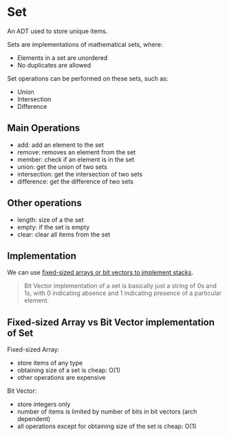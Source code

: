 # Set

An ADT used to store unique items.

Sets are implementations of mathematical sets, where:

- Elements in a set are unordered
- No duplicates are allowed

Set operations can be performed on these sets, such as:

- Union
- Intersection
- Difference

## Main Operations

- add: add an element to the set
- remove: removes an element from the set
- member: check if an element is in the set
- union: get the union of two sets
- intersection: get the intersection of two sets
- difference: get the difference of two sets

## Other operations

- length: size of a the set
- empty: if the set is empty
- clear: clear all items from the set

## Implementation

We can use [fixed-sized arrays or bit vectors to implement stacks](setpy).

> Bit Vector implementation of a set is basically just a string of 0s and 1s, with 0 indicating absence and 1 indicating presence of a particular element.

## Fixed-sized Array vs Bit Vector implementation of Set

Fixed-sized Array:

- store items of any type
- obtaining size of a set is cheap: O(1)
- other operations are expensive

Bit Vector:

- store integers only
- number of items is limited by number of bits in bit vectors (arch dependent)
- all operations except for obtaining size of the set is cheap: O(1)
